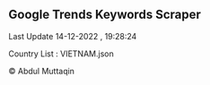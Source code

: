 

## Google Trends Keywords Scraper 
 
Last Update 14-12-2022 , 19:28:24

Country List :
VIETNAM.json



© Abdul Muttaqin 
